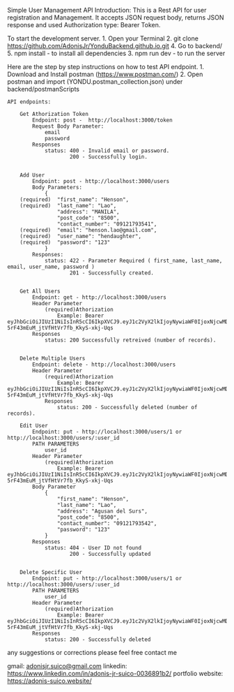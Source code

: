 Simple User Management API
    Introduction: This is a Rest API for user registration and Management. It accepts JSON request body, returns JSON response and used Authorization type: Bearer Token.

To start the development server.
    1. Open your Terminal
    2. git clone https://github.com/AdonisJr/YonduBackend.github.io.git
    4. Go to backend/
    5. npm install - to install all dependencies
    3. npm run dev - to run the server

Here are the step by step instructions on how to test API endpoint.
    1. Download and Install postman (https://www.postman.com/)
    2. Open postman and import (YONDU.postman_collection.json) under backend/postmanScripts
    
    API endpoints:

        Get Athorization Token
            Endpoint: post -  http://localhost:3000/token
            Request Body Parameter:
                email
                password    
            Responses
                status: 400 - Invalid email or password.
                        200 - Successfully login.


        Add User
            Endpoint: post - http://localhost:3000/users
            Body Parameters:
                {
        (required)  "first_name": "Henson",
        (required)  "last_name": "Lao",
                    "address": "MANILA",
                    "post_code": "8500",
                    "contact_number": "09121793541",
        (required)  "email": "henson.lao@gmail.com",
        (required)  "user_name": "hendaughter",
        (required)  "password": "123"
                }
            Responses: 
                status: 422 - Parameter Required ( first_name, last_name, email, user_name, password )
                        201 - Successfully created.


        Get All Users
            Endpoint: get - http://localhost:3000/users
            Header Parameter
                (required)Athorization
                    Example: Bearer eyJhbGciOiJIUzI1NiIsInR5cCI6IkpXVCJ9.eyJ1c2VyX2lkIjoyNywiaWF0IjoxNjcwMDczMjM2fQ.pDLw31XD-5rF43mEuM_jtVfHtVr7fb_KkyS-xkj-Uqs
            Responses
                status: 200 Successfully retreived (number of records).


        Delete Multiple Users
            Endpoint: delete - http://localhost:3000/users
            Header Parameter
                (required)Athorization
                    Example: Bearer eyJhbGciOiJIUzI1NiIsInR5cCI6IkpXVCJ9.eyJ1c2VyX2lkIjoyNywiaWF0IjoxNjcwMDczMjM2fQ.pDLw31XD-5rF43mEuM_jtVfHtVr7fb_KkyS-xkj-Uqs
                Responses
                    status: 200 - Successfully deleted (number of records).
        
        Edit User
            Endpoint: put - http://localhost:3000/users/1 or http://localhost:3000/users/:user_id
            PATH PARAMETERS
                user_id
            Header Parameter
                (required)Athorization
                    Example: Bearer eyJhbGciOiJIUzI1NiIsInR5cCI6IkpXVCJ9.eyJ1c2VyX2lkIjoyNywiaWF0IjoxNjcwMDczMjM2fQ.pDLw31XD-5rF43mEuM_jtVfHtVr7fb_KkyS-xkj-Uqs
            Body Parameter
                {
                    "first_name": "Henson",
                    "last_name": "Lao",
                    "address": "Agusan del Surs",
                    "post_code": "8500",
                    "contact_number": "09121793542",
                    "password": "123"
                }
            Responses
                status: 404 - User ID not found
                        200 - Successfully updated
            
        
        Delete Specific User
            Endpoint: put - http://localhost:3000/users/1 or http://localhost:3000/users/:user_id
            PATH PARAMETERS
                user_id
            Header Parameter
                (required)Athorization
                    Example: Bearer eyJhbGciOiJIUzI1NiIsInR5cCI6IkpXVCJ9.eyJ1c2VyX2lkIjoyNywiaWF0IjoxNjcwMDczMjM2fQ.pDLw31XD-5rF43mEuM_jtVfHtVr7fb_KkyS-xkj-Uqs
            Responses
                status: 200 - Successfully deleted





any suggestions or corrections please feel free contact me

gmail: adonisjr.suico@gmail.com
linkedin: https://www.linkedin.com/in/adonis-jr-suico-0036891b2/
portfolio website: https://adonis-suico.website/
